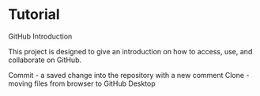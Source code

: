 # Tutorial
GitHub Introduction

This project is designed to give an introduction on how to access, use, and collaborate on GitHub.

Commit - a saved change into the repository with a new comment
Clone - moving files from browser to GitHub Desktop
